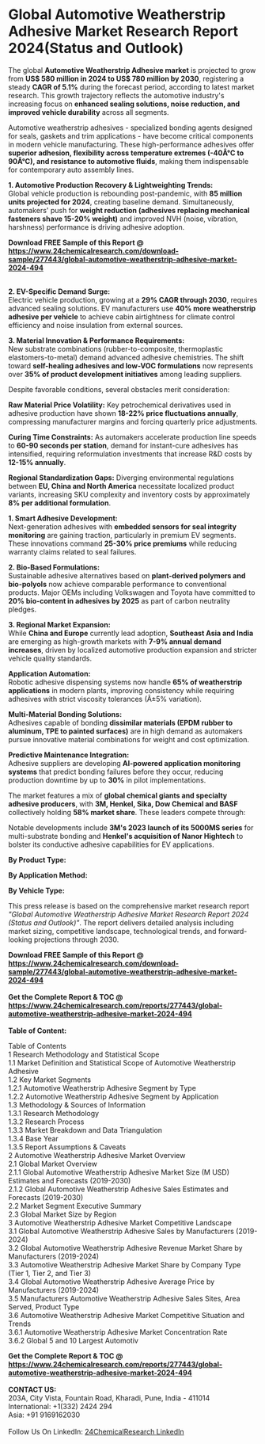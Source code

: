 <h1>Global Automotive Weatherstrip Adhesive Market Research Report 2024(Status and Outlook)</h1><p>The global <strong>Automotive Weatherstrip Adhesive market</strong> is projected to grow from <strong>US$ 580 million in 2024 to US$ 780 million by 2030</strong>, registering a steady <strong>CAGR of 5.1%</strong> during the forecast period, according to latest market research. This growth trajectory reflects the automotive industry's increasing focus on <strong>enhanced sealing solutions, noise reduction, and improved vehicle durability</strong> across all segments.</p><p>Automotive weatherstrip adhesives - specialized bonding agents designed for seals, gaskets and trim applications - have become critical components in modern vehicle manufacturing. These high-performance adhesives offer <strong>superior adhesion, flexibility across temperature extremes (-40Â°C to 90Â°C), and resistance to automotive fluids</strong>, making them indispensable for contemporary auto assembly lines.</p><p><strong>1. Automotive Production Recovery &amp; Lightweighting Trends:</strong><br>
Global vehicle production is rebounding post-pandemic, with <strong>85 million units projected for 2024</strong>, creating baseline demand. Simultaneously, automakers' push for <strong>weight reduction (adhesives replacing mechanical fasteners shave 15-20% weight)</strong> and improved NVH (noise, vibration, harshness) performance is driving adhesive adoption.</p><div><b>Download FREE Sample of this Report @ 
            <a href="https://www.24chemicalresearch.com/download-sample/277443/global-automotive-weatherstrip-adhesive-market-2024-494">
            https://www.24chemicalresearch.com/download-sample/277443/global-automotive-weatherstrip-adhesive-market-2024-494</a></b></div><br><p><strong>2. EV-Specific Demand Surge:</strong><br>
Electric vehicle production, growing at a <strong>29% CAGR through 2030</strong>, requires advanced sealing solutions. EV manufacturers use <strong>40% more weatherstrip adhesive per vehicle</strong> to achieve cabin airtightness for climate control efficiency and noise insulation from external sources.</p><p><strong>3. Material Innovation &amp; Performance Requirements:</strong><br>
New substrate combinations (rubber-to-composite, thermoplastic elastomers-to-metal) demand advanced adhesive chemistries. The shift toward <strong>self-healing adhesives and low-VOC formulations</strong> now represents over <strong>35% of product development initiatives</strong> among leading suppliers.</p><p>Despite favorable conditions, several obstacles merit consideration:</p><p><strong>Raw Material Price Volatility:</strong> Key petrochemical derivatives used in adhesive production have shown <strong>18-22% price fluctuations annually</strong>, compressing manufacturer margins and forcing quarterly price adjustments.</p><p><strong>Curing Time Constraints:</strong> As automakers accelerate production line speeds to <strong>60-90 seconds per station</strong>, demand for instant-cure adhesives has intensified, requiring reformulation investments that increase R&amp;D costs by <strong>12-15% annually</strong>.</p><p><strong>Regional Standardization Gaps:</strong> Diverging environmental regulations between <strong>EU, China and North America</strong> necessitate localized product variants, increasing SKU complexity and inventory costs by approximately <strong>8% per additional formulation</strong>.</p><p><strong>1. Smart Adhesive Development:</strong><br>
Next-generation adhesives with <strong>embedded sensors for seal integrity monitoring</strong> are gaining traction, particularly in premium EV segments. These innovations command <strong>25-30% price premiums</strong> while reducing warranty claims related to seal failures.</p><p><strong>2. Bio-Based Formulations:</strong><br>
Sustainable adhesive alternatives based on <strong>plant-derived polymers and bio-polyols</strong> now achieve comparable performance to conventional products. Major OEMs including Volkswagen and Toyota have committed to <strong>20% bio-content in adhesives by 2025</strong> as part of carbon neutrality pledges.</p><p><strong>3. Regional Market Expansion:</strong><br>
While <strong>China and Europe</strong> currently lead adoption, <strong>Southeast Asia and India</strong> are emerging as high-growth markets with <strong>7-9% annual demand increases</strong>, driven by localized automotive production expansion and stricter vehicle quality standards.</p><p><strong>Application Automation:</strong><br>
	Robotic adhesive dispensing systems now handle <strong>65% of weatherstrip applications</strong> in modern plants, improving consistency while requiring adhesives with strict viscosity tolerances (Â±5% variation).</p><p><strong>Multi-Material Bonding Solutions:</strong><br>
	Adhesives capable of bonding <strong>dissimilar materials (EPDM rubber to aluminum, TPE to painted surfaces)</strong> are in high demand as automakers pursue innovative material combinations for weight and cost optimization.</p><p><strong>Predictive Maintenance Integration:</strong><br>
	Adhesive suppliers are developing <strong>AI-powered application monitoring systems</strong> that predict bonding failures before they occur, reducing production downtime by up to <strong>30%</strong> in pilot implementations.</p><p>The market features a mix of <strong>global chemical giants and specialty adhesive producers</strong>, with <strong>3M, Henkel, Sika, Dow Chemical and BASF</strong> collectively holding <strong>58% market share</strong>. These leaders compete through:</p><p>Notable developments include <strong>3M's 2023 launch of its 5000MS series</strong> for multi-substrate bonding and <strong>Henkel's acquisition of Nanor Hightech</strong> to bolster its conductive adhesive capabilities for EV applications.</p><p><strong>By Product Type:</strong></p><p><strong>By Application Method:</strong></p><p><strong>By Vehicle Type:</strong></p><p>This press release is based on the comprehensive market research report <em>"Global Automotive Weatherstrip Adhesive Market Research Report 2024 (Status and Outlook)"</em>. The report delivers detailed analysis including market sizing, competitive landscape, technological trends, and forward-looking projections through 2030.</p><div><b>Download FREE Sample of this Report @ 
            <a href="https://www.24chemicalresearch.com/download-sample/277443/global-automotive-weatherstrip-adhesive-market-2024-494">
            https://www.24chemicalresearch.com/download-sample/277443/global-automotive-weatherstrip-adhesive-market-2024-494</a></b></div><br><div><b>Get the Complete Report & TOC @ 
            <a href="https://www.24chemicalresearch.com/reports/277443/global-automotive-weatherstrip-adhesive-market-2024-494">
            https://www.24chemicalresearch.com/reports/277443/global-automotive-weatherstrip-adhesive-market-2024-494</a></b></div><br>
            <b>Table of Content:</b><p>Table of Contents<br />
1 Research Methodology and Statistical Scope<br />
1.1 Market Definition and Statistical Scope of Automotive Weatherstrip Adhesive<br />
1.2 Key Market Segments<br />
1.2.1 Automotive Weatherstrip Adhesive Segment by Type<br />
1.2.2 Automotive Weatherstrip Adhesive Segment by Application<br />
1.3 Methodology & Sources of Information<br />
1.3.1 Research Methodology<br />
1.3.2 Research Process<br />
1.3.3 Market Breakdown and Data Triangulation<br />
1.3.4 Base Year<br />
1.3.5 Report Assumptions & Caveats<br />
2 Automotive Weatherstrip Adhesive Market Overview<br />
2.1 Global Market Overview<br />
2.1.1 Global Automotive Weatherstrip Adhesive Market Size (M USD) Estimates and Forecasts (2019-2030)<br />
2.1.2 Global Automotive Weatherstrip Adhesive Sales Estimates and Forecasts (2019-2030)<br />
2.2 Market Segment Executive Summary<br />
2.3 Global Market Size by Region<br />
3 Automotive Weatherstrip Adhesive Market Competitive Landscape<br />
3.1 Global Automotive Weatherstrip Adhesive Sales by Manufacturers (2019-2024)<br />
3.2 Global Automotive Weatherstrip Adhesive Revenue Market Share by Manufacturers (2019-2024)<br />
3.3 Automotive Weatherstrip Adhesive Market Share by Company Type (Tier 1, Tier 2, and Tier 3)<br />
3.4 Global Automotive Weatherstrip Adhesive Average Price by Manufacturers (2019-2024)<br />
3.5 Manufacturers Automotive Weatherstrip Adhesive Sales Sites, Area Served, Product Type<br />
3.6 Automotive Weatherstrip Adhesive Market Competitive Situation and Trends<br />
3.6.1 Automotive Weatherstrip Adhesive Market Concentration Rate<br />
3.6.2 Global 5 and 10 Largest Automotiv</p><div><b>Get the Complete Report & TOC @ 
            <a href="https://www.24chemicalresearch.com/reports/277443/global-automotive-weatherstrip-adhesive-market-2024-494">
            https://www.24chemicalresearch.com/reports/277443/global-automotive-weatherstrip-adhesive-market-2024-494</a></b></div><br><b>CONTACT US:</b><br>
            203A, City Vista, Fountain Road, Kharadi, Pune, India - 411014<br>
            International: +1(332) 2424 294<br>
            Asia: +91 9169162030 <br><br>
            Follow Us On LinkedIn: <a href="https://www.linkedin.com/company/24chemicalresearch/">24ChemicalResearch LinkedIn</a>